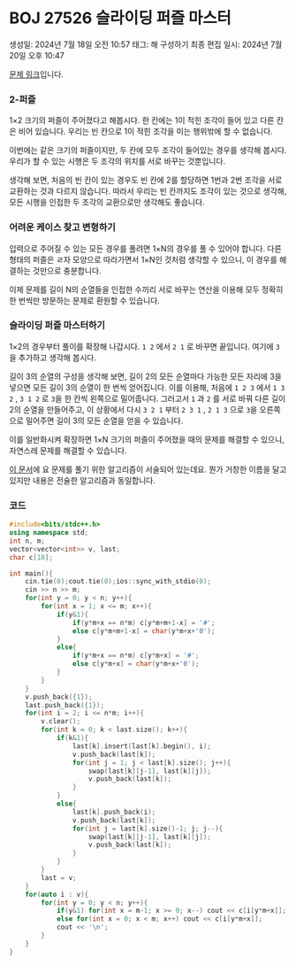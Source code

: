 # BOJ 27526 슬라이딩 퍼즐 마스터

생성일: 2024년 7월 18일 오전 10:57
태그: 해 구성하기
최종 편집 일시: 2024년 7월 20일 오후 10:47

[문제 링크](http://boj.kr/27526)입니다.

### 2-퍼즐

1×2 크기의 퍼즐이 주어졌다고 해봅시다. 한 칸에는 1이 적힌 조각이 들어 있고 다른 칸은 비어 있습니다. 우리는 빈 칸으로 1이 적힌 조각을 미는 행위밖에 할 수 없습니다.

이번에는 같은 크기의 퍼즐이지만, 두 칸에 모두 조각이 들어있는 경우를 생각해 봅시다. 우리가 할 수 있는 시행은 두 조각의 위치를 서로 바꾸는 것뿐입니다.

생각해 보면, 처음의 빈 칸이 있는 경우도 빈 칸에 2를 할당하면 1번과 2번 조각을 서로 교환하는 것과 다르지 않습니다. 따라서 우리는 빈 칸까지도 조각이 있는 것으로 생각해, 모든 시행을 인접한 두 조각의 교환으로만 생각해도 좋습니다.

### 어려운 케이스 찾고 변형하기

입력으로 주어질 수 있는 모든 경우를 풀려면 1×N의 경우를 풀 수 있어야 합니다. 다른 형태의 퍼즐은 ㄹ자 모양으로 따라가면서 1×N인 것처럼 생각할 수 있으니, 이 경우를 해결하는 것만으로 충분합니다.

이제 문제를 길이 N의 순열들을 인접한 수끼리 서로 바꾸는 연산을 이용해 모두 정확히 한 번씩만 방문하는 문제로 환원할 수 있습니다.

### 슬라이딩 퍼즐 마스터하기

1×2의 경우부터 풀이를 확장해 나갑시다. `1 2` 에서 `2 1` 로 바꾸면 끝입니다. 여기에 `3` 을 추가하고 생각해 봅시다.

길이 3의 순열의 구성을 생각해 보면, 길이 2의 모든 순열마다 가능한 모든 자리에 3을 넣으면 모든 길이 3의 순열이 한 번씩 얻어집니다. 이를 이용해, 처음에 `1 2 3` 에서 `1 3 2` , `3 1 2` 로 `3`을 한 칸씩 왼쪽으로 밀어줍니다. 그러고서 `1` 과 `2` 를 서로 바꿔 다른 길이 2의 순열을 만들어주고, 이 상황에서 다시 `3 2 1` 부터 `2 3 1` , `2 1 3` 으로 `3`을 오른쪽으로 밀어주면 길이 3의 모든 순열을 얻을 수 있습니다.

이를 일반화시켜 확장하면 1×N 크기의 퍼즐이 주어졌을 때의 문제를 해결할 수 있으니, 자연스레 문제를 해결할 수 있습니다.

[이 문서](https://en.wikipedia.org/wiki/Steinhaus%E2%80%93Johnson%E2%80%93Trotter_algorithm)에 요 문제를 풀기 위한 알고리즘이 서술되어 있는데요. 뭔가 거창한 이름을 달고 있지만 내용은 전술한 알고리즘과 동일합니다.

### 코드

```cpp
#include<bits/stdc++.h>
using namespace std;
int n, m;
vector<vector<int>> v, last;
char c[10];

int main(){
	cin.tie(0);cout.tie(0);ios::sync_with_stdio(0);
	cin >> n >> m;
	for(int y = 0; y < n; y++){
		for(int x = 1; x <= m; x++){
			if(y&1){
				if(y*m+x == n*m) c[y*m+m+1-x] = '#';
				else c[y*m+m+1-x] = char(y*m+x+'0');
			}
			else{
				if(y*m+x == n*m) c[y*m+x] = '#';
				else c[y*m+x] = char(y*m+x+'0');
			}
		}
	}
	v.push_back({1});
	last.push_back({1});
	for(int i = 2; i <= n*m; i++){
		v.clear();
		for(int k = 0; k < last.size(); k++){
			if(k&1){
				last[k].insert(last[k].begin(), i);
				v.push_back(last[k]);
				for(int j = 1; j < last[k].size(); j++){
					swap(last[k][j-1], last[k][j]);
					v.push_back(last[k]);
				}
			}
			else{
				last[k].push_back(i);
				v.push_back(last[k]);
				for(int j = last[k].size()-1; j; j--){
					swap(last[k][j-1], last[k][j]);
					v.push_back(last[k]);
				}
			}
		}
		last = v;
	}
	for(auto i : v){
		for(int y = 0; y < n; y++){
			if(y&1) for(int x = m-1; x >= 0; x--) cout << c[i[y*m+x]];
			else for(int x = 0; x < m; x++) cout << c[i[y*m+x]];
			cout << '\n';
		}
	}
}
```